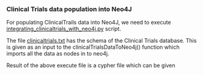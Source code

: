 
### Clinical Trials data population into Neo4J

For populating ClinicalTrails data into Neo4J, we need to execute [integrating_clinicaltrials_with_neo4j.py](https://github.com/ambf0632/CompoundDb4jML/blob/main/ClinicalTrials/integrating_clinicaltrials_with_neo4j.py) script.

The file [clinicaltrials.txt](https://github.com/ambf0632/CompoundDb4jML/blob/main/ClinicalTrials/clinicaltrials.txt) has the schema of the Clinical Trials database. This is given as an input to the clinicalTrialsDataToNeo4j() function which imports all the data as nodes in to neo4j.

Result of the above execute file is a cypher file which can be given 
